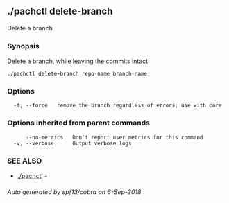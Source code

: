 ## ./pachctl delete-branch

Delete a branch

### Synopsis


Delete a branch, while leaving the commits intact

```
./pachctl delete-branch repo-name branch-name
```

### Options

```
  -f, --force   remove the branch regardless of errors; use with care
```

### Options inherited from parent commands

```
      --no-metrics   Don't report user metrics for this command
  -v, --verbose      Output verbose logs
```

### SEE ALSO
* [./pachctl](./pachctl.md)	 - 

###### Auto generated by spf13/cobra on 6-Sep-2018
